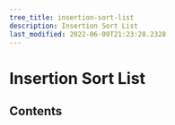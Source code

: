 ```yaml
---
tree_title: insertion-sort-list
description: Insertion Sort List
last_modified: 2022-06-09T21:23:28.2328
---
```


# Insertion Sort List

## Contents
